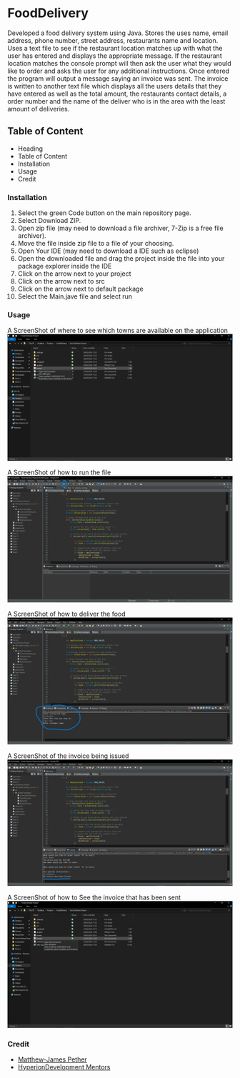 # FoodDelivery

Developed a food delivery system using Java. Stores the uses name, email address, phone number, street address, restaurants name and location. Uses a text file to see if the restaurant location matches up with what the user has entered and displays the appropriate message. If the restaurant location matches the console prompt will then ask the user what they would like to order and asks the user for any additional instructions. Once entered the program will output a message saying an invoice was sent. The invoice is written to another text file which displays all the users details that they have entered as well as the total amount, the restaurants contact details, a order number and the name of the deliver who is in the area with the least amount of deliveries.

## Table of Content
* Heading
* Table of Content
* Installation
* Usage
* Credit

### Installation
1. Select the green Code button on the main repository page.
1. Select Download ZIP.
1. Open zip file (may need to download a file archiver, 7-Zip is a free file archiver).
1. Move the file inside zip file to a file of your choosing.
1. Open Your IDE (may need to download a IDE such as eclipse)
1. Open the downloaded file and drag the project inside the file into your package explorer inside the IDE
1. Click on the arrow next to your project
1. Click on the arrow next to src
1. Click on the arrow next to default package
1. Select the Main.jave file and select run

### Usage
A ScreenShot of where to see which towns are available on the application
![Screenshot (29)](https://github.com/Matthew-JamesPether/FoodDelivery/blob/main/FoodDelivery%20ScreenShots/Screenshot%20(29).png)

A ScreenShot of how to run the file
![Screenshot (26)](https://github.com/Matthew-JamesPether/FoodDelivery/blob/main/FoodDelivery%20ScreenShots/Screenshot%20(26).png)

A ScreenShot of how to deliver the food
![Screenshot (27)](https://github.com/Matthew-JamesPether/FoodDelivery/blob/main/FoodDelivery%20ScreenShots/Screenshot%20(27).png)

A ScreenShot of the invoice being issued
![Screenshot (28)](https://github.com/Matthew-JamesPether/FoodDelivery/blob/main/FoodDelivery%20ScreenShots/Screenshot%20(28).png)

A ScreenShot of how to See the invoice that has been sent
![Screenshot (30)](https://github.com/Matthew-JamesPether/FoodDelivery/blob/main/FoodDelivery%20ScreenShots/Screenshot%20(30).png)

### Credit
* [Matthew-James Pether](https://www.linkedin.com/in/m-j-pether-150793301)
* [HyperionDevelopment Mentors](https://www.hyperiondev.com/)
